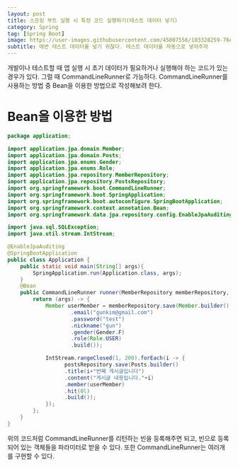 ```yaml
---
layout: post
title: 스프링 부트 실행 시 특정 코드 실행하기(테스트 데이터 넣기)
category: Spring
tag: [Spring Boot]
image: https://user-images.githubusercontent.com/45007556/103328259-76e46d00-4a9b-11eb-91a0-6790f4be29ab.png
subtitle: 매번 테스트 데이터를 넣기 귀찮다. 테스트 데이터를 자동으로 넣어주자
---
```


개발이나 테스트할 때 앱 실행 시 초기 데이터가 필요하거나 실행해야 하는 코드가 있는 경우가 있다.
그럴 때 CommandLineRunner로 가능하다. CommandLineRunner를 사용하는 방법 중 Bean을 이용한 방법으로 작성해보려 한다.

# Bean을 이용한 방법

```java
package application;

import application.jpa.domain.Member;
import application.jpa.domain.Posts;
import application.jpa.enums.Gender;
import application.jpa.enums.Role;
import application.jpa.repository.MemberRepository;
import application.jpa.repository.PostsRepository;
import org.springframework.boot.CommandLineRunner;
import org.springframework.boot.SpringApplication;
import org.springframework.boot.autoconfigure.SpringBootApplication;
import org.springframework.context.annotation.Bean;
import org.springframework.data.jpa.repository.config.EnableJpaAuditing;

import java.sql.SQLException;
import java.util.stream.IntStream;

@EnableJpaAuditing
@SpringBootApplication
public class Application {
    public static void main(String[] args){
        SpringApplication.run(Application.class, args);
    }
    @Bean
    public CommandLineRunner runner(MemberRepository memberRepository, PostsRepository postsRepository) throws SQLException {
        return (args) -> {
            Member userMember = memberRepository.save(Member.builder()
                    .email("gunkim@gmail.com")
                    .password("test")
                    .nickname("gun")
                    .gender(Gender.F)
                    .role(Role.USER)
                    .build());

            IntStream.rangeClosed(1, 200).forEach(i -> {
                  postsRepository.save(Posts.builder()
                  .title(i+"번째 게시글입니다")
                  .content("게시글 내용입니다."+i)
                  .member(userMember)
                  .hit(0l)
                  .build());
            });
        };
    }
}

```

위의 코드처럼 CommandLineRunner를 리턴하는 빈을 등록해주면 되고, 빈으로 등록되어 있는 객체들을 파라미터로 받을 수 있다. 또한 CommandLineRunner는 여러개를 구현할 수 있다.
